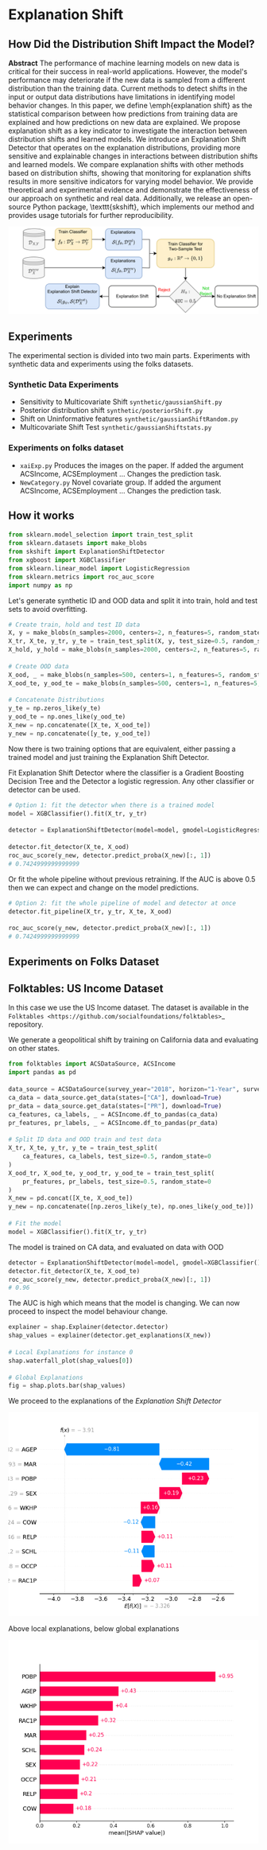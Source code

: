 # Explanation Shift
## How Did the Distribution Shift Impact the Model?
**Abstract**
The performance of machine learning models on new data is critical for their success in real-world applications. However, the model's performance may deteriorate if the new data is sampled from a different distribution than the training data. Current methods to detect shifts in the input or output data distributions have limitations in identifying model behavior changes. In this paper, we define \emph{explanation shift} as the statistical comparison between how predictions from training data are explained and how predictions on new data are explained. We propose explanation shift as a key indicator to investigate the interaction between distribution shifts and learned models.  We introduce an Explanation Shift Detector that operates on the explanation distributions, providing more sensitive and explainable changes in interactions between distribution shifts and learned models. We compare explanation shifts with other methods based on distribution shifts, showing that monitoring for explanation shifts results in more sensitive indicators for varying model behavior. We provide theoretical and experimental evidence and demonstrate the effectiveness of our approach on synthetic and real data. Additionally, we release an open-source Python package, \texttt{skshift}, which implements our method and provides usage tutorials for further reproducibility.
<p align="center">
  <img src="images/ExpShift.drawio.png" />
</p>


## Experiments
The experimental section is divided into two main parts. Experiments with synthetic data and experiments using the folks datasets.

### Synthetic Data Experiments

- Sensitivity to Multicovariate Shift `synthetic/gaussianShift.py`
- Posterior distribution shift `synthetic/posteriorShift.py`
- Shift on Uninformative features `synthetic/gaussianShiftRandom.py`
- Multicovariate Shift Test  `synthetic/gaussianShiftstats.py`


### Experiments on folks dataset
- `xaiExp.py` Produces the images on the paper. If added the argument ACSIncome, ACSEmployment ... Changes the prediction task.
- `NewCategory.py` Novel covariate group. If added the argument ACSIncome, ACSEmployment ... Changes the prediction task.

## How it works


```python
from sklearn.model_selection import train_test_split
from sklearn.datasets import make_blobs
from skshift import ExplanationShiftDetector
from xgboost import XGBClassifier
from sklearn.linear_model import LogisticRegression
from sklearn.metrics import roc_auc_score
import numpy as np
```


Let's generate synthetic ID and OOD data and split it into train, hold and test sets to avoid overfitting.

```python
# Create train, hold and test ID data
X, y = make_blobs(n_samples=2000, centers=2, n_features=5, random_state=0)
X_tr, X_te, y_tr, y_te = train_test_split(X, y, test_size=0.5, random_state=0)
X_hold, y_hold = make_blobs(n_samples=2000, centers=2, n_features=5, random_state=0)

# Create OOD data
X_ood, _ = make_blobs(n_samples=500, centers=1, n_features=5, random_state=0)
X_ood_te, y_ood_te = make_blobs(n_samples=500, centers=1, n_features=5, random_state=1)

# Concatenate Distributions
y_te = np.zeros_like(y_te)
y_ood_te = np.ones_like(y_ood_te)
X_new = np.concatenate([X_te, X_ood_te])
y_new = np.concatenate([y_te, y_ood_te])
```

Now there is two training options that are equivalent, 
either passing a trained model and just training the Explanation Shift Detector.

Fit Explanation Shift Detector where the classifier is a Gradient Boosting Decision Tree and the Detector a logistic regression. Any other classifier or detector can be used.

```python
# Option 1: fit the detector when there is a trained model
model = XGBClassifier().fit(X_tr, y_tr)

detector = ExplanationShiftDetector(model=model, gmodel=LogisticRegression())

detector.fit_detector(X_te, X_ood)
roc_auc_score(y_new, detector.predict_proba(X_new)[:, 1])
# 0.7424999999999999
```

Or fit the whole pipeline without previous retraining.
If the AUC is above 0.5 then we can expect and change on the model predictions.
```python
# Option 2: fit the whole pipeline of model and detector at once
detector.fit_pipeline(X_tr, y_tr, X_te, X_ood)

roc_auc_score(y_new, detector.predict_proba(X_new)[:, 1])
# 0.7424999999999999
```
## Experiments on Folks Dataset
Folktables: US Income Dataset
------------------------------------

In this case we use the US Income dataset. 
The dataset is available in the `Folktables <https://github.com/socialfoundations/folktables>`_ repository.

We generate a geopolitical shift by training on California data and evaluating on other states.

```python
from folktables import ACSDataSource, ACSIncome
import pandas as pd

data_source = ACSDataSource(survey_year="2018", horizon="1-Year", survey="person")
ca_data = data_source.get_data(states=["CA"], download=True)
pr_data = data_source.get_data(states=["PR"], download=True)
ca_features, ca_labels, _ = ACSIncome.df_to_pandas(ca_data)
pr_features, pr_labels, _ = ACSIncome.df_to_pandas(pr_data)

# Split ID data and OOD train and test data
X_tr, X_te, y_tr, y_te = train_test_split(
    ca_features, ca_labels, test_size=0.5, random_state=0
)
X_ood_tr, X_ood_te, y_ood_tr, y_ood_te = train_test_split(
    pr_features, pr_labels, test_size=0.5, random_state=0
)
X_new = pd.concat([X_te, X_ood_te])
y_new = np.concatenate([np.zeros_like(y_te), np.ones_like(y_ood_te)])

# Fit the model
model = XGBClassifier().fit(X_tr, y_tr)
```

The model is trained on CA data, and evaluated on data with OOD

```python
detector = ExplanationShiftDetector(model=model, gmodel=XGBClassifier())
detector.fit_detector(X_te, X_ood_te)
roc_auc_score(y_new, detector.predict_proba(X_new)[:, 1])
# 0.96
```
The AUC is high which means that the model is changing. We can now proceed to inspect the model behaviour change.

```python
explainer = shap.Explainer(detector.detector)
shap_values = explainer(detector.get_explanations(X_new))

# Local Explanations for instance 0
shap.waterfall_plot(shap_values[0])

# Global Explanations
fig = shap.plots.bar(shap_values)
```

We proceed to the explanations of the *Explanation Shift Detector*

<p align="center">
  <img src="images/folksShapLocal.png" />
</p>

Above local explanations, below global explanations

<p align="center">
  <img src="images/folkstShapGlobal.png" />
</p>

